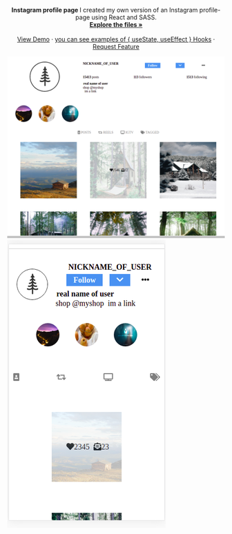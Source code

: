 
<p  align="center">

  <p align="center">
  <strong> Instagram profile page </strong>
I created my own version of an Instagram profile-page using React and SASS.
<!-- examples of useState useEffect and useRef :
![here](https://github.com/AngelosPa/PortfolioWebsite/blob/main/src/App.js) -->
    <br />
    <a href="https://github.com/AngelosPa/toDoList-ReactVersion/tree/main/mytodolist"><strong>Explore the files »</strong></a>
    <br />
    <br />
    <a href="https://angelospa.github.io/Instagram-Profilepageclone/">View Demo</a>
    ·
    <a href="https://github.com/AngelosPa/Instagram-Profilepageclone/blob/main/src/components/Newpost.js">you can see examples of { useState, useEffect } Hooks</a>
    ·
    <a href="https://github.com/github_username/repo_name/issues">Request Feature</a>
  </p>
</p>








![check here](insta2.png)
![check here](insta1.png)
